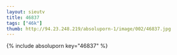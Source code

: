 ```yaml
--- 
layout: sieutv
title: 46837
tags: ["46k"]
thumb: http://94.23.248.219/absoluporn-1/image/002/46837.jpg
---
```

{% include absoluporn key="46837" %} 
